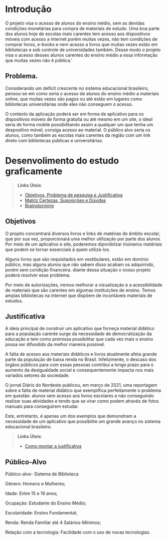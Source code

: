 # Introdução

O projeto visa o acesso de alunos do ensino médio, sem as devidas condições monetárias para compra de materiais de estudo. Uma boa parte dos alunos hoje 
de escolas mais carentes tem acesso aos dispositivos móveis com acesso a internet porém muitas vezes, não tem condições de comprar livros, e-books e nem acesso 
a livros que muitas vezes estão em bibliotecas e sob controle de universidades também.
Desse modo o projeto visa o acesso desses alunos carentes do ensino médio a essa informação que muitas vezes não é pública.'

## Problema.
Considerando um deficit crescente no sistema educacional brasileiro, pensou-se em como seria o acesso de alunos do ensino médio a materiais online, que muitas
vezes são pagos ou até estão em lugares como bibliotecas universitárias onde eles não conseguem o acesso.

O contexto da aplicação poderá ser em forma de aplicativo para os dispositivos móveis de forma gratuíta ou até mesmo em um site, o ideal seria de forma mobile
possibilitando assim a qualquer um que tenha um despositivo móvel, consiga acesso ao material.
O público alvo seria os alunos, como também as escolas mais carentes da região com um link direto com bibliotecas públicas e universitárias.

# Desenvolimento do estudo graficamente

> **Links Úteis**:
> - [Objetivos, Problema de pesquisa e Justificativa](https://medium.com/@versioparole/objetivos-problema-de-pesquisa-e-justificativa-c98c8233b9c3)
> - [Matriz Certezas, Suposições e Dúvidas](https://medium.com/educa%C3%A7%C3%A3o-fora-da-caixa/matriz-certezas-suposi%C3%A7%C3%B5es-e-d%C3%BAvidas-fa2263633655)
> - [Brainstorming](https://www.euax.com.br/2018/09/brainstorming/)

## Objetivos

O projeto concentrará diversos livros e links de matérias do âmbito escolar, que por sua vez, proporcionará uma melhor utilização por parte dos alunos. Por meio de um aplicativo e site, poderemos diponibilzar inúmeros matériais que podem se tornar essenciais à quem utilizá-los.

Alguns livros que são requisitados em vestibulares, estão em domínio público, mas alguns alunos que não sabem disso acabam os adquirindo, porém sem condição financeira.
diante dessa situação o nosso projeto poderá resolver esse problema.

Por meio de autorizações, iremos melhorar a vizualização e a acessibilidade de materiais que são carentes em algumas instituições de ensino. Temos amplas bibliotecas na internet 
que dispõem de incontáveis materiais de estudos.

## Justificativa

A ideia principal de construir um aplicativo que forneça material didático para a população carente surge da necessidade de democratização da educação e tem como premissa possibilitar que cada vez mais o ensino possa ser difundido da melhor maneira possível. 

A falta de acesso aos materiais didáticos e livros atualmente afeta grande parte da população de baixa renda no Brasil. Infelizmente, o descaso dos órgãos públicos para com essas pessoas contribui a longo prazo para o aumento da desigualdade social e consequentemente impacta nos mais variados setores da sociedade.

O jornal Diário do Nordeste publicou, em março de 2021, uma reportagem sobre a falta de material didático que exemplifica perfeitamente o problema em questão: alunos sem acesso aos livros escolares e não conseguindo realizar suas atividades e tendo que se virar como podem através de fotos manuais para conseguirem estudar.

Este, entretanto, é apenas um dos exemplos que demonstram a necessidade de um aplicativo que possibilite um grande avanço no sistema educacional brasileiro.

> **Links Úteis**:
> - [Como montar a justificativa](https://guiadamonografia.com.br/como-montar-justificativa-do-tcc/)

## Público-Alvo

Público-alvo- Sistema de Biblioteca

Gênero: Homens e Mulheres;

Idade: Entre 15 e 19 anos;

Ocupação: Estudante do Ensino Médio;

Escolaridade: Ensino Fundamental;

Renda: Renda Familiar até 4 Salários-Mínimos;

Relação com a tecnologia: Facilidade com o uso de novas tecnologias.

